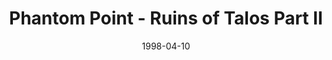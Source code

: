 ---
mission_id: phantom
editorsChoice:
title: "Phantom Point - Ruins of Talos Part II"
authors: 
    - "John Johnson"
date: 1998-04-10
filename: "phantom.zip"
description: "Marek Sunrider is searching for the whereabouts of his parents, once though killed in the Jedi extermination. He has found clues about the existence of an old Jedi camp near a former Old Republic cloning center known as Phantom Point, now run by the Empire. Surviving will take all Marek's skill and knowlege of Imperial tactics."
cover: 
levelReplaced:	SECBASE
difficulty: yes
bm:	yes
fme: yes
wax: yes
three_do: yes
voc: yes
gmd: no
vue: no
lfd: yes
base: "New level from scratch" 
editors: "WDFUSE 2.00"

---